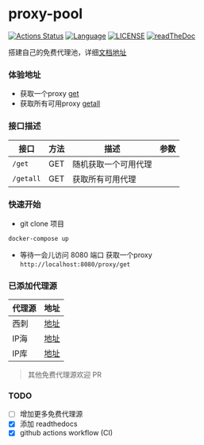 # proxy-pool

[![Actions Status](https://github.com/kagxin/proxy-pool/workflows/Build/badge.svg)](https://github.com/kagxin/proxy-pool/actions)
[![Language](https://img.shields.io/badge/language-gloang-blue.svg)](https://golang.org/)
[![LICENSE](https://img.shields.io/badge/license-MIT-000000.svg)](https://github.com/kagxin/proxy-pool/blob/master/LICENSE)
[![readTheDoc](https://readthedocs.org/projects/golang-proxy-pool/badge/?version=latest)](https://golang-proxy-pool.readthedocs.io)

搭建自己的免费代理池，详细[文档地址](https://golang-proxy-pool.readthedocs.io/)

### 体验地址
* 获取一个proxy [get](http://150.158.87.243:8080/proxy/get)
* 获取所有可用proxy [getall](http://150.158.87.243:8080/proxy/getall)

### 接口描述

|接口|方法|描述|参数|
|-|-|-|-|
|`/get`|GET|随机获取一个可用代理||
|`/getall`|GET|获取所有可用代理||

### 快速开始
* git clone 项目
```bash
docker-compose up
```

* 等待一会儿访问 8080 端口
获取一个proxy `http://localhost:8080/proxy/get`

### 已添加代理源
|代理源|地址|
|-|-|
|西刺|[地址](https://www.kuaidaili.com/free)|
|IP海|[地址](http://www.ip3366.net/)|
|IP库|[地址](https://ip.jiangxianli.com/)|

> 其他免费代理源欢迎 PR

### TODO
- [ ] 增加更多免费代理源
- [x] 添加 readthedocs
- [x] github actions workflow (CI)
